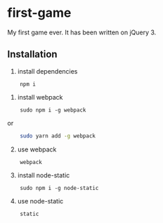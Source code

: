 # first-game
My first game ever. It has been written on jQuery 3.

## Installation

1. install dependencies

```
    npm i
```

1. install webpack 
```
    sudo npm i -g webpack   
```

   or  
    
```bash
    sudo yarn add -g webpack
```
2. use webpack

```
    webpack
```

3. install node-static

```
    sudo npm i -g node-static
```

4. use node-static

```
    static
```
